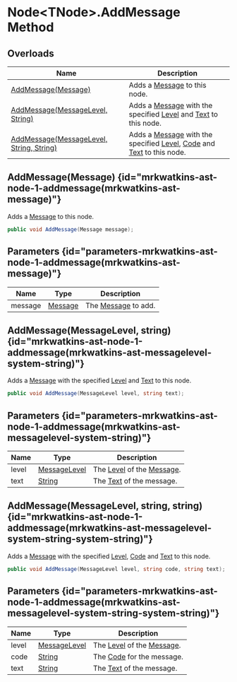 # Node&lt;TNode&gt;.AddMessage Method
## Overloads

| Name | Description |
| ---- | ----------- |
| [AddMessage(Message)](MrKWatkins.Ast.Node-1.AddMessage.md#mrkwatkins-ast-node-1-addmessage(mrkwatkins-ast-message)) | Adds a [Message](MrKWatkins.Ast.Message.md) to this node. |
| [AddMessage(MessageLevel, String)](MrKWatkins.Ast.Node-1.AddMessage.md#mrkwatkins-ast-node-1-addmessage(mrkwatkins-ast-messagelevel-system-string)) | Adds a [Message](MrKWatkins.Ast.Message.md) with the specified [Level](MrKWatkins.Ast.Message.Level.md) and [Text](MrKWatkins.Ast.Message.Text.md) to this node. |
| [AddMessage(MessageLevel, String, String)](MrKWatkins.Ast.Node-1.AddMessage.md#mrkwatkins-ast-node-1-addmessage(mrkwatkins-ast-messagelevel-system-string-system-string)) | Adds a [Message](MrKWatkins.Ast.Message.md) with the specified [Level](MrKWatkins.Ast.Message.Level.md), [Code](MrKWatkins.Ast.Message.Code.md) and [Text](MrKWatkins.Ast.Message.Text.md) to this node. |

## AddMessage(Message) {id="mrkwatkins-ast-node-1-addmessage(mrkwatkins-ast-message)"}

Adds a [Message](MrKWatkins.Ast.Message.md) to this node.

```c#
public void AddMessage(Message message);
```

## Parameters {id="parameters-mrkwatkins-ast-node-1-addmessage(mrkwatkins-ast-message)"}

| Name | Type | Description |
| ---- | ---- | ----------- |
| message | [Message](MrKWatkins.Ast.Message.md) | The [Message](MrKWatkins.Ast.Message.md) to add. |

## AddMessage(MessageLevel, string) {id="mrkwatkins-ast-node-1-addmessage(mrkwatkins-ast-messagelevel-system-string)"}

Adds a [Message](MrKWatkins.Ast.Message.md) with the specified [Level](MrKWatkins.Ast.Message.Level.md) and [Text](MrKWatkins.Ast.Message.Text.md) to this node.

```c#
public void AddMessage(MessageLevel level, string text);
```

## Parameters {id="parameters-mrkwatkins-ast-node-1-addmessage(mrkwatkins-ast-messagelevel-system-string)"}

| Name | Type | Description |
| ---- | ---- | ----------- |
| level | [MessageLevel](MrKWatkins.Ast.MessageLevel.md) | The [Level](MrKWatkins.Ast.Message.Level.md) of the [Message](MrKWatkins.Ast.Message.md). |
| text | [String](https://learn.microsoft.com/en-gb/dotnet/api/System.String) | The [Text](MrKWatkins.Ast.Message.Text.md) of the message. |

## AddMessage(MessageLevel, string, string) {id="mrkwatkins-ast-node-1-addmessage(mrkwatkins-ast-messagelevel-system-string-system-string)"}

Adds a [Message](MrKWatkins.Ast.Message.md) with the specified [Level](MrKWatkins.Ast.Message.Level.md), [Code](MrKWatkins.Ast.Message.Code.md) and [Text](MrKWatkins.Ast.Message.Text.md) to this node.

```c#
public void AddMessage(MessageLevel level, string code, string text);
```

## Parameters {id="parameters-mrkwatkins-ast-node-1-addmessage(mrkwatkins-ast-messagelevel-system-string-system-string)"}

| Name | Type | Description |
| ---- | ---- | ----------- |
| level | [MessageLevel](MrKWatkins.Ast.MessageLevel.md) | The [Level](MrKWatkins.Ast.Message.Level.md) of the [Message](MrKWatkins.Ast.Message.md). |
| code | [String](https://learn.microsoft.com/en-gb/dotnet/api/System.String) | The [Code](MrKWatkins.Ast.Message.Code.md) for the message. |
| text | [String](https://learn.microsoft.com/en-gb/dotnet/api/System.String) | The [Text](MrKWatkins.Ast.Message.Text.md) of the message. |

